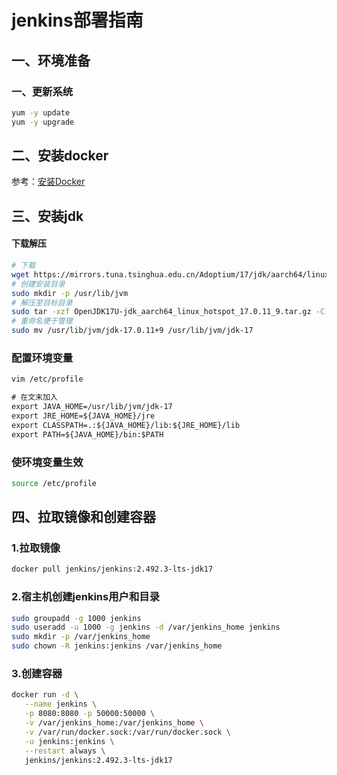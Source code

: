 # jenkins部署指南

## ‌一、环境准备

### 一、更新系统

```bash
yum -y update  
yum -y upgrade
```

## ‌二、安装docker

参考：[安装Docker](https://support.huaweicloud.com/bestpractice-hce/hce_bp_0002.html)

## ‌三、安装jdk

#### 下载解压

```bash
# 下载
wget https://mirrors.tuna.tsinghua.edu.cn/Adoptium/17/jdk/aarch64/linux/OpenJDK17U-jdk_aarch64_linux_hotspot_17.0.11_9.tar.gz
# 创建安装目录
sudo mkdir -p /usr/lib/jvm
# 解压至目标目录
sudo tar -xzf OpenJDK17U-jdk_aarch64_linux_hotspot_17.0.11_9.tar.gz -C /usr/lib/jvm/
# 重命名便于管理
sudo mv /usr/lib/jvm/jdk-17.0.11+9 /usr/lib/jvm/jdk-17
```

### 配置环境变量
```bash
vim /etc/profile
```

```xml
# 在文末加入
export JAVA_HOME=/usr/lib/jvm/jdk-17
export JRE_HOME=${JAVA_HOME}/jre
export CLASSPATH=.:${JAVA_HOME}/lib:${JRE_HOME}/lib
export PATH=${JAVA_HOME}/bin:$PATH
```

### 使环境变量生效
```bash
source /etc/profile
```

## 四、拉取镜像和创建容器

### 1.拉取镜像
```bash
docker pull jenkins/jenkins:2.492.3-lts-jdk17
```

### 2.宿主机创建jenkins用户和目录
```bash
sudo groupadd -g 1000 jenkins
sudo useradd -u 1000 -g jenkins -d /var/jenkins_home jenkins
sudo mkdir -p /var/jenkins_home
sudo chown -R jenkins:jenkins /var/jenkins_home

```

### 3.创建容器
```bash
docker run -d \
   --name jenkins \
   -p 8080:8080 -p 50000:50000 \
   -v /var/jenkins_home:/var/jenkins_home \
   -v /var/run/docker.sock:/var/run/docker.sock \
   -u jenkins:jenkins \
   --restart always \
   jenkins/jenkins:2.492.3-lts-jdk17
```